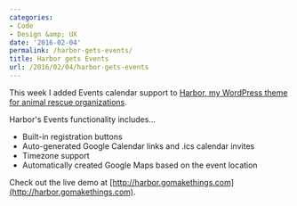 ```yaml
---
categories:
- Code
- Design &amp; UX
date: '2016-02-04'
permalink: /harbor-gets-events/
title: Harbor gets Events
url: /2016/02/04/harbor-gets-events
---
```


This week I added Events calendar support to [Harbor, my WordPress theme for animal rescue organizations](http://harbor.gomakethings.com).

Harbor's Events functionality includes...

- Built-in registration buttons
- Auto-generated Google Calendar links and .ics calendar invites
- Timezone support
- Automatically created Google Maps based on the event location

Check out the live demo at [http://harbor.gomakethings.com](http://harbor.gomakethings.com).